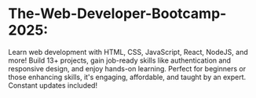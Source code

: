 # The-Web-Developer-Bootcamp-2025:
Learn web development with HTML, CSS, JavaScript, React, NodeJS, and more! Build 13+ projects, gain job-ready skills like authentication and responsive design, and enjoy hands-on learning. Perfect for beginners or those enhancing skills, it's engaging, affordable, and taught by an expert. Constant updates included!
